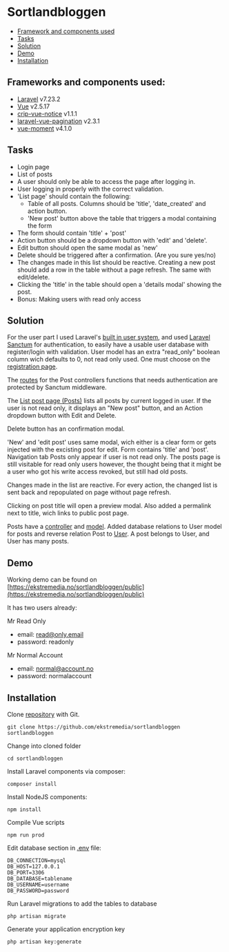# Sortlandbloggen

- [Framework and components used](#framework)
- [Tasks](#tasks)
- [Solution](#solution)
- [Demo](#demo)
- [Installation](#installation)

## Frameworks and components used:
<a name="framework"></a>
- [Laravel](https://github.com/laravel/laravel) v7.23.2
- [Vue](https://github.com/vuejs/vue) v2.5.17
- [crip-vue-notice](https://www.npmjs.com/package/crip-vue-notice) v1.1.1
- [laravel-vue-pagination](https://github.com/gilbitron/laravel-vue-pagination) v2.3.1
- [vue-moment](https://www.npmjs.com/package/vue-moment) v4.1.0

## Tasks 
<a name="tasks"></a>
- Login page
- List of posts
- A user should only be able to access the page after logging in.
- User logging in properly with the correct validation.
- 'List page' should contain the following:
    - Table of all posts. Columns should be 'title', 'date_created' and action button.  
    - 'New post' button above the table that triggers a modal containing the form
- The form should contain 'title' + 'post'
- Action button should be a dropdown button with 'edit' and 'delete'.
- Edit button should open the same modal as 'new'
- Delete should be triggered after a confirmation. (Are you sure yes/no)
- The changes made in this list should be reactive. Creating a new post should add a row in the table without a page refresh. The same with edit/delete.
- Clicking the 'title' in the table should open a 'details modal' showing the post.
- Bonus: Making users with read only access

## Solution
<a name="solution"></a>
For the user part I used Laravel's [built in user system](https://laravel.com/docs/7.x/authentication), and used [Laravel Sanctum](https://laravel.com/docs/7.x/sanctum) for authentication, to easily have a usable user database with register/login with validation. User model has an extra "read_only" boolean column wich defaults to 0, not read only used. One must choose on the [registration page](resources/views/auth/register.blade.php).

The [routes](routes/web.php) for the Post controllers functions that needs authentication are protected by Sanctum middleware.   

The [List post page (Posts)](resources/js/components/posts/PostsListComponent.vue) lists all posts by current logged in user. If the user is not read only, it displays an "New post" button, and an Action dropdown button with Edit and Delete. 

Delete button has an confirmation modal.

'New' and 'edit post' uses same modal, wich either is a clear form or gets injected with the excisting post for edit. Form contains 'title' and 'post'. Navigation tab Posts only appear if user is not read only. The posts page is still visitable for read only users however, the thought being that it might be a user who got his write access revoked, but still had old posts. 

Changes made in the list are reactive. For every action, the changed list is sent back and repopulated on page without page refresh.

Clicking on post title will open a preview modal. Also added a permalink next to title, wich links to public post page.

Posts have a [controller](app/Http/Controllers/PostController.php) and [model](app/Post.php). Added database relations to User model for posts and reverse relation Post to [User](app/User.php). A post belongs to User, and User has many posts. 

## Demo
<a name="demo"></a>
Working demo can be found on [https://ekstremedia.no/sortlandbloggen/public](https://ekstremedia.no/sortlandbloggen/public)

It has two users already: 

Mr Read Only
- email: read@only.email
- password: readonly

Mr Normal Account
- email: normal@account.no
- password: normalaccount
## Installation
<a name="installation"></a>

Clone [repository](https://github.com/ekstremedia/sortlandbloggen) with Git.
```
git clone https://github.com/ekstremedia/sortlandbloggen sortlandbloggen
```
Change into cloned folder
```
cd sortlandbloggen
````
Install Laravel components via composer:
```
composer install
```
Install NodeJS components:
```
npm install
```
Compile Vue scripts
```
npm run prod
```
Edit database section in [.env](.env) file:
```
DB_CONNECTION=mysql
DB_HOST=127.0.0.1
DB_PORT=3306
DB_DATABASE=tablename
DB_USERNAME=username
DB_PASSWORD=password
```
Run Laravel migrations to add the tables to database
```
php artisan migrate
```

Generate your application encryption key
```
php artisan key:generate
```

